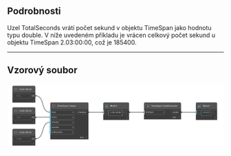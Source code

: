 ## Podrobnosti
Uzel TotalSeconds vrátí počet sekund v objektu TimeSpan jako hodnotu typu double. V níže uvedeném příkladu je vrácen celkový počet sekund u objektu TimeSpan 2.03:00:00, což je 185400.
___
## Vzorový soubor

![TotalSeconds](./DSCore.TimeSpan.TotalSeconds_img.jpg)

